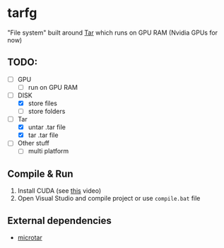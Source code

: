 # tarfg

"File system" built around [Tar](https://wiki.osdev.org/Tar) which runs on GPU RAM (Nvidia GPUs for now)

## TODO:

-   [ ] GPU
    -   [ ] run on GPU RAM
-   [ ] DISK
    -   [x] store files
    -   [ ] store folders
-   [ ] Tar
    -   [x] untar .tar file
    -   [x] tar .tar file
-   [ ] Other stuff
    -   [ ] multi platform

## Compile & Run

1. Install CUDA (see [this](https://www.youtube.com/watch?v=8sDg-lD1fZQ) video)
2. Open Visual Studio and compile project or use `compile.bat` file

## External dependencies

-   [microtar](https://github.com/rxi/microtar)
